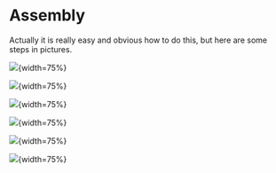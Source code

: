 # Assembly

Actually it is really easy and obvious how to do this, but here are some steps in pictures.

![](pics/one.png){width=75%}

![](pics/two.png){width=75%}

![](pics/three.png){width=75%}

![](pics/four.png){width=75%}

![](pics/five.png){width=75%}

![](pics/six.png){width=75%}
